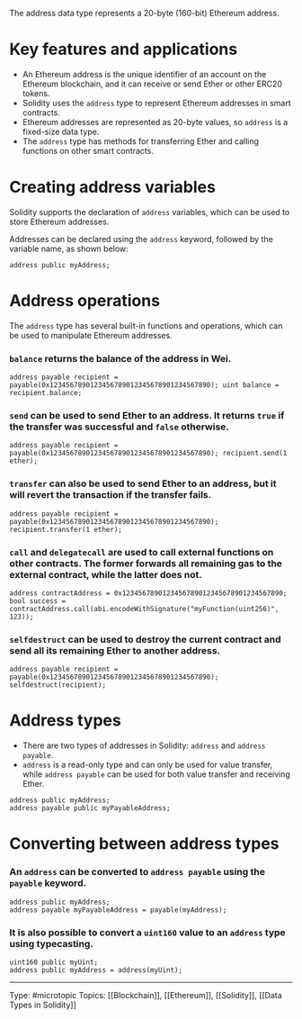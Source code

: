 The address data type represents a 20-byte (160-bit) Ethereum address.

# Key features and applications

- An Ethereum address is the unique identifier of an account on the Ethereum blockchain, and it can receive or send Ether or other ERC20 tokens.
- Solidity uses the `address` type to represent Ethereum addresses in smart contracts.
- Ethereum addresses are represented as 20-byte values, so `address` is a fixed-size data type.
- The `address` type has methods for transferring Ether and calling functions on other smart contracts.


# Creating address variables

Solidity supports the declaration of `address` variables, which can be used to store Ethereum addresses.

Addresses can be declared using the `address` keyword, followed by the variable name, as shown below:

```
address public myAddress;
```


# Address operations

The `address` type has several built-in functions and operations, which can be used to manipulate Ethereum addresses.

### `balance` returns the balance of the address in Wei.

```
address payable recipient = payable(0x1234567890123456789012345678901234567890); uint balance = recipient.balance;

```

### `send` can be used to send Ether to an address. It returns `true` if the transfer was successful and `false` otherwise.

```
address payable recipient = payable(0x1234567890123456789012345678901234567890); recipient.send(1 ether);
```

### `transfer` can also be used to send Ether to an address, but it will revert the transaction if the transfer fails.

```
address payable recipient = payable(0x1234567890123456789012345678901234567890); recipient.transfer(1 ether);
```

### `call` and `delegatecall` are used to call external functions on other contracts. The former forwards all remaining gas to the external contract, while the latter does not.

```
address contractAddress = 0x1234567890123456789012345678901234567890; bool success = contractAddress.call(abi.encodeWithSignature("myFunction(uint256)", 123));
```

### `selfdestruct` can be used to destroy the current contract and send all its remaining Ether to another address.

```
address payable recipient = payable(0x1234567890123456789012345678901234567890); selfdestruct(recipient);
```


# Address types

- There are two types of addresses in Solidity: `address` and `address payable`.
- `address` is a read-only type and can only be used for value transfer, while `address payable` can be used for both value transfer and receiving Ether.

```
address public myAddress; 
address payable public myPayableAddress;
```


# Converting between address types

### An `address` can be converted to `address payable` using the `payable` keyword.
```
address public myAddress;
address payable myPayableAddress = payable(myAddress);
```

### It is also possible to convert a `uint160` value to an `address` type using typecasting.
```
uint160 public myUint;
address public myAddress = address(myUint);
```

___
Type: #microtopic 
Topics: [[Blockchain]], [[Ethereum]], [[Solidity]], [[Data Types in Solidity]]

